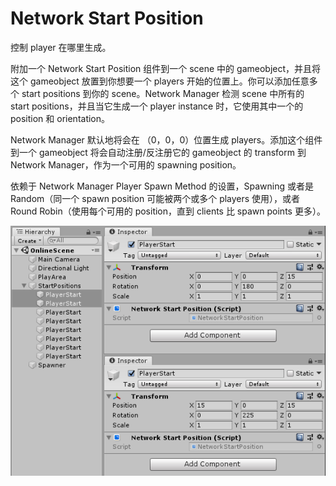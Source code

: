 # Network Start Position

控制 player 在哪里生成。

附加一个 Network Start Position 组件到一个 scene 中的 gameobject，并且将这个 gameobject 放置到你想要一个 players 开始的位置上。你可以添加任意多个 start positions 到你的 scene。Network Manager 检测 scene 中所有的 start positions，并且当它生成一个 player instance 时，它使用其中一个的 position 和 orientation。

Network Manager 默认地将会在 （0，0，0）位置生成 players。添加这个组件到一个 gameobject 将会自动注册/反注册它的 gameobject 的 transform 到 Network Manager，作为一个可用的 spawning position。

依赖于 Network Manager Player Spawn Method 的设置，Spawning 或者是 Random（同一个 spawn position 可能被两个或多个 players 使用），或者 Round Robin（使用每个可用的 position，直到 clients 比 spawn points 更多）。

![NetworkStartPosition](../../Image/NetworkStartPosition.png)
